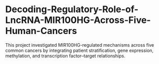 # Decoding-Regulatory-Role-of-LncRNA-MIR100HG-Across-Five-Human-Cancers
This project investigated MIR100HG-regulated mechanisms across five common cancers by integrating patient stratification, gene expression, methylation, and transcription factor–target relationships.
